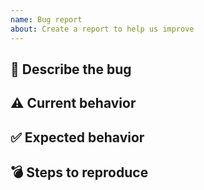 ```yaml
---
name: Bug report
about: Create a report to help us improve
---
```


## 🐛 Describe the bug
<!-- A clear and concise description of what the bug is. -->

## ⚠️ Current behavior
<!-- A clear and concise description of what you expected to happen. -->

## ✅ Expected behavior
<!-- A clear and concise description of what you expected to happen. -->

## 💣 Steps to reproduce
<!-- How we can reproduce the behavior: -->

